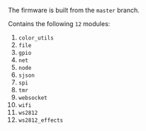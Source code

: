 The firmware is built from the `master` branch. 

Contains the following `12` modules: 

1. `color_utils` 
2. `file` 
3. `gpio` 
4. `net` 
5. `node` 
6. `sjson`
7. `spi`
8. `tmr` 
9. `websocket` 
10. `wifi`
11. `ws2812` 
12. `ws2812_effects`